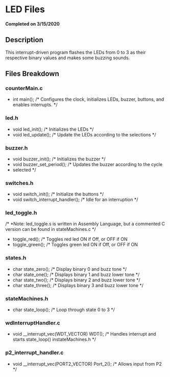 # LED Files
#### Completed on 3/15/2020

## Description

This interrupt-driven program flashes the LEDs from 0 to 3 as their respective
binary values and makes some buzzing sounds.

## Files Breakdown

### counterMain.c

 * int main();		/* Configures the clock, initializes LEDs, buzzer, buttons, and enables
   interrupts. */

### led.h

 * void led_init();	  /* Initializes the LEDs */
 * void led_update();  	  /* Update the LEDs according to the selections */

### buzzer.h

 * void buzzer_init();	         /* Initializes the buzzer */
 * void buzzer_set_period();	 /* Updates the buzzer according to the cycle
 * selected */

### switches.h

 * void switch_init();			/* Initialize the buttons */
 * void switch_interrupt_handler();	/* Idle for an interruption */

### led_toggle.h

/* *Note: led_toggle.s is written in Assembly Language, but a commented C version can be
found in stateMachines.c */

 * toggle_red();	/* Toggles red led ON if Off, or OFF if ON
 * toggle_green();	/* Toggles green led ON if Off, or OFF if ON

### states.h

 * char state_zero();  /* Display binary 0 and buzz tone */
 * char state_one();   /* Displays binary 1 and buzz lower tone */
 * char state_two();   /* Displays binary 2 and buzz lower tone */
 * char state_three(); /* Displays binary 3 and buzz lower tone */

### stateMachines.h
 * char state_loop();  /* Loop through state 0 to 3 */

### wdInterruptHandler.c

 * void __interrupt_vec(WDT_VECTOR) WDT(); /* Handles interrupt and starts
   state_loop() instateMachines.h */

###  p2_interrupt_handler.c

 * void __interrupt_vec(PORT2_VECTOR) Port_2(); /* Allows input from P2 */
